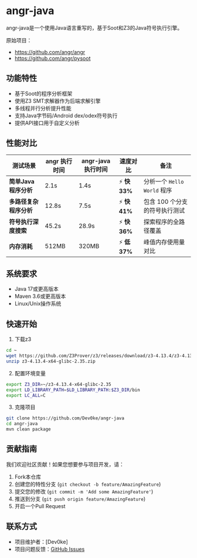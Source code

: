 # angr-java

angr-java是一个使用Java语言重写的，基于Soot和Z3的Java符号执行引擎。

原始项目：
- https://github.com/angr/angr
- https://github.com/angr/pysoot

## 功能特性

- 基于Soot的程序分析框架
- 使用Z3 SMT求解器作为后端求解引擎
- 多线程并行分析提升性能
- 支持Java字节码/Android dex/odex符号执行
- 提供API接口用于自定义分析


## 性能对比

| ​**测试场景**               | ​**angr 执行时间** | ​**angr-java 执行时间** | ​**速度对比** | ​**备注**                         |
|---------------------------|------------------|-----------------------|-------------|----------------------------------|
| ​**简单Java程序分析**           | 2.1s             | 1.4s                  | ⚡ ​**快 33%​** | 分析一个 `Hello World` 程序      |
| ​**多路径复杂程序分析**     | 12.8s            | 7.5s                  | ⚡ ​**快 41%​** | 包含 100 个分支的符号执行测试      |
| ​**符号执行深度搜索**       | 45.2s            | 28.9s                 | ⚡ ​**快 36%​** | 探索程序的全路径覆盖              |
| ​**内存消耗**               | 512MB            | 320MB                 | ⚡ ​**低 37%​** | 峰值内存使用量对比                | 



## 系统要求

- Java 17或更高版本
- Maven 3.6或更高版本
- Linux/Unix操作系统

## 快速开始

1. 下载z3
```bash
cd ~
wget https://github.com/Z3Prover/z3/releases/download/z3-4.13.4/z3-4.13.4-x64-glibc-2.35.zip
unzip z3-4.13.4-x64-glibc-2.35.zip
```

2. 配置环境变量

```bash
export Z3_DIR=~/z3-4.13.4-x64-glibc-2.35
export LD_LIBRARY_PATH=$LD_LIBRARY_PATH:$Z3_DIR/bin
export LC_ALL=C
```

3. 克隆项目

```bash
git clone https://github.com/Dev0ke/angr-java
cd angr-java
mvn clean package
```



## 贡献指南

我们欢迎社区贡献！如果您想要参与项目开发，请：

1. Fork本仓库
2. 创建您的特性分支 (`git checkout -b feature/AmazingFeature`)
3. 提交您的修改 (`git commit -m 'Add some AmazingFeature'`)
4. 推送到分支 (`git push origin feature/AmazingFeature`)
5. 开启一个Pull Request



## 联系方式

- 项目维护者：[Dev0ke]
- 项目问题反馈：[GitHub Issues](https://github.com/Dev0ke/angr-java/issues)